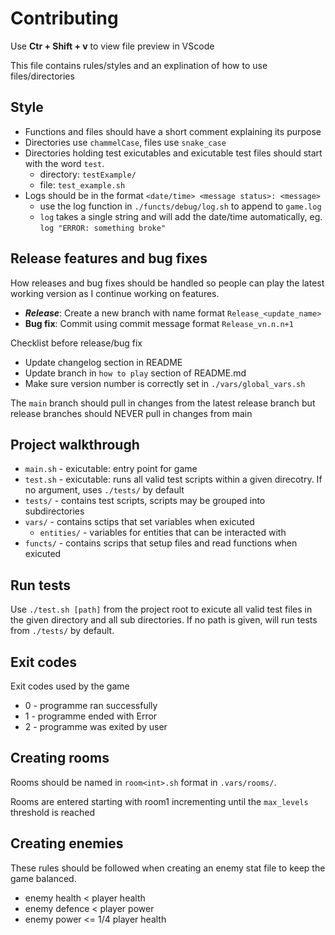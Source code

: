 # Contributing

Use **Ctr + Shift + v** to view file preview in VScode

This file contains rules/styles and an explination of how to use files/directories

## Style

- Functions and files should have a short comment explaining its purpose
- Directories use `chammelCase`, files use `snake_case`
- Directories holding test exicutables and exicutable test files should start with the word `test`.
    + directory: `testExample/`
    + file: `test_example.sh`
- Logs should be in the format `<date/time> <message status>: <message>` 
    + use the log function in `./functs/debug/log.sh` to append to `game.log`
    + `log` takes a single string and will add the date/time automatically, eg. `log "ERROR: something broke"`

## Release features and bug fixes

How releases and bug fixes should be handled so people can play the latest working version as I continue working on features.

- ***Release***: Create a new branch with name format `Release_<update_name>`
- **Bug fix**:   Commit using commit message format `Release_vn.n.n+1`

Checklist before release/bug fix
- Update changelog section in README
- Update branch in `how to play` section of README.md
- Make sure version number is correctly set in `./vars/global_vars.sh`

The `main` branch should pull in changes from the latest release branch but release branches should NEVER pull in changes from main

## Project walkthrough

- `main.sh` - exicutable: entry point for game
- `test.sh` - exicutable: runs all valid test scripts within a given direcotry. If no argument, uses `./tests/` by default 
- `tests/` - contains test scripts, scripts may be grouped into subdirectories
- `vars/` - contains sctips that set variables when exicuted
    + `entities/` - variables for entities that can be interacted with
- `functs/` - contains scrips that setup files and read functions when exicuted

## Run tests

Use `./test.sh [path]` from the project root to exicute all valid test files in the given directory and all sub directories. If no path is given, will run tests from `./tests/` by default.

## Exit codes

Exit codes used by the game

- 0 - programme ran successfully
- 1 - programme ended with Error
- 2 - programme was exited by user

## Creating rooms

Rooms should be named in `room<int>.sh` format in `.vars/rooms/`.

Rooms are entered starting with room1 incrementing until the `max_levels` threshold is reached

## Creating enemies

These rules should be followed when creating an enemy stat file to keep the game balanced.

- enemy health < player health
- enemy defence < player power
- enemy power <= 1/4 player health

